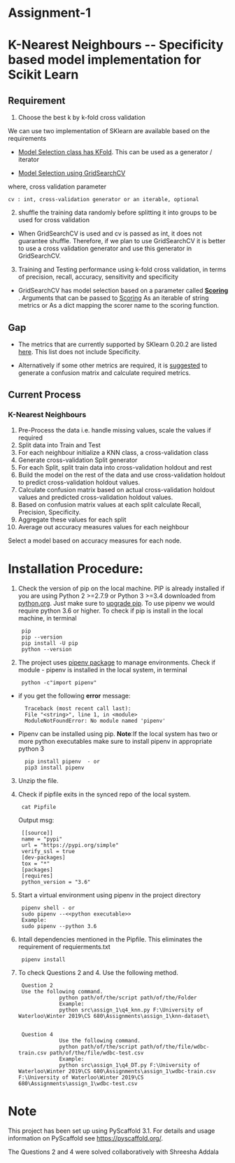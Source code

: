 Assignment-1
============

# K-Nearest Neighbours -- Specificity based model implementation for Scikit Learn

## Requirement

1. Choose the best k by k-fold cross validation

We can use two implementation of SKlearn are available based on the requirements

* [Model Selection class has KFold](https://scikit-learn.org/stable/modules/generated/sklearn.model_selection.KFold.html#sklearn.model_selection.KFold). This can be used as a generator / iterator 

* [Model Selection using GridSearchCV](https://scikit-learn.org/stable/modules/generated/sklearn.model_selection.GridSearchCV.html#sklearn-model-selection-gridsearchcv) 

where, cross validation parameter 

	cv : int, cross-validation generator or an iterable, optional
	
2. shuffle the training data randomly before splitting it into groups to be used for cross validation

* When GridSearchCV is used and cv is passed as int, it does not guarantee shuffle. Therefore, if we plan to use GridSearchCV it is better to use a cross validation generator and use this generator in GridSearchCV. 

3. Training and Testing performance using k-fold cross validation, in terms of precision, recall, accuracy, sensitivity and specificity

* GridSearchCV has model selection based on a parameter called **[Scoring ](https://scikit-learn.org/stable/modules/model_evaluation.html#scoring)** . Arguments that can be passed to [Scoring](https://scikit-learn.org/stable/modules/model_evaluation.html#using-multiple-metric-evaluation) As an iterable of string metrics or As a dict mapping the scorer name to the scoring function. 

## Gap

* The metrics that are currently supported by SKlearn 0.20.2 are listed [here](https://scikit-learn.org/stable/modules/model_evaluation.html#common-cases-predefined-values). This list does not include Specificity. 

* Alternatively if some other metrics are required, it is [suggested](https://scikit-learn.org/stable/modules/model_evaluation.html#using-multiple-metric-evaluation) to generate a confusion matrix and calculate required metrics.

## Current Process

### K-Nearest Neighbours 

1. Pre-Process the data i.e. handle missing values, scale the values if required
2. Split data into Train and Test
3. For each neighbour initialize a KNN class, a cross-validation class
4. Generate cross-validation Split generator
5. For each Split, split train data into cross-validation holdout and rest
6. Build the model on the rest of the data and use cross-validation holdout to predict cross-validation holdout values.
7. Calculate confusion matrix based on actual cross-validation holdout values and predicted cross-validation holdout values.
8. Based on confusion matrix values at each split calculate Recall, Precision, Specificity.
9. Aggregate these values for each split 
10. Average out accuracy measures values for each neighbour

Select a model based on accuracy measures for each node.   

# Installation Procedure:

1. Check the version of pip on the local machine. PIP is already installed if you are using Python 2 >=2.7.9 or Python 3 >=3.4 downloaded from [python.org](python.org). Just make sure to [upgrade pip](https://pip.pypa.io/en/stable/installing/#upgrading-pip). To use pipenv we would require python 3.6 or higher. To check if pip is install in the local machine, in terminal

		pip
		pip --version
		pip install -U pip
		python --version 

2. The project uses [pipenv package](https://pipenv.readthedocs.io/en/latest/) to manage environments. Check if module - pipenv is installed in the local system, in terminal

		python -c"import pipenv"
		
* if you get the following **error** message:	
		
		Traceback (most recent call last):
		File "<string>", line 1, in <module>
		ModuleNotFoundError: No module named 'pipenv' 

* Pipenv can be installed using pip. **Note**:If the local system has two or more python executables make sure to install pipenv in appropriate python 3
	
		pip install pipenv  - or
		pip3 install pipenv


3. Unzip the file.


4. Check if pipfile exits in the synced repo of the local system.

		cat Pipfile
		
	Output msg:
		
		[[source]]
		name = "pypi"
		url = "https://pypi.org/simple"
		verify_ssl = true
		[dev-packages]
		tox = "*"
		[packages]
		[requires]
		python_version = "3.6"

7. Start a virtual environment using pipenv in the project directory

		pipenv shell - or
		sudo pipenv --<<python executable>>
		Example:
		sudo pipenv --python 3.6 

8. Intall dependencies mentioned in the Pipfile. This eliminates the requirement of requierments.txt

		pipenv install

9. To check Questions 2 and 4. Use the following method.
		
		Question 2
		Use the following command.
					python path/of/the/script path/of/the/Folder
					Example:
					python src\assign_1\q4_knn.py F:\University of Waterloo\Winter 2019\CS 680\Assignments\assign_1\knn-dataset\
		

		Question 4
					Use the following command.
					python path/of/the/script path/of/the/file/wdbc-train.csv path/of/the/file/wdbc-test.csv
					Example:
					python src\assign_1\q4_DT.py F:\University of Waterloo\Winter 2019\CS 680\Assignments\assign_1\wdbc-train.csv F:\University of Waterloo\Winter 2019\CS 680\Assignments\assign_1\wdbc-test.csv 



Note
====

This project has been set up using PyScaffold 3.1. For details and usage
information on PyScaffold see https://pyscaffold.org/.

The Questions 2 and 4 were solved collaboratively with Shreesha Addala
